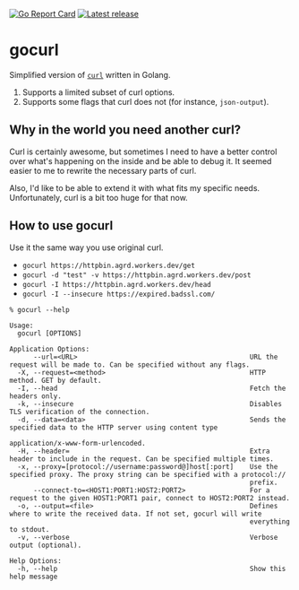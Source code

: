 [![Go Report Card](https://goreportcard.com/badge/github.com/ameshkov/gocurl)](https://goreportcard.com/report/ameshkov/gocurl)
[![Latest release](https://img.shields.io/github/release/ameshkov/gocurl/all.svg)](https://github.com/ameshkov/gocurl/releases)

# gocurl

Simplified version of [`curl`](https://curl.se/) written in Golang.

1. Supports a limited subset of curl options.
2. Supports some flags that curl does not (for instance, `json-output`).

## Why in the world you need another curl?

Curl is certainly awesome, but sometimes I need to have a better control over
what's happening on the inside and be able to debug it. It seemed easier to me
to rewrite the necessary parts of curl.

Also, I'd like to be able to extend it with what fits my specific needs.
Unfortunately, curl is a bit too huge for that now.

## How to use gocurl

Use it the same way you use original curl.

* `gocurl https://httpbin.agrd.workers.dev/get`
* `gocurl -d "test" -v https://httpbin.agrd.workers.dev/post`
* `gocurl -I https://httpbin.agrd.workers.dev/head`
* `gocurl -I --insecure https://expired.badssl.com/`

```shell
% gocurl --help

Usage:
  gocurl [OPTIONS]

Application Options:
      --url=<URL>                                           URL the request will be made to. Can be specified without any flags.
  -X, --request=<method>                                    HTTP method. GET by default.
  -I, --head                                                Fetch the headers only.
  -k, --insecure                                            Disables TLS verification of the connection.
  -d, --data=<data>                                         Sends the specified data to the HTTP server using content type
                                                            application/x-www-form-urlencoded.
  -H, --header=                                             Extra header to include in the request. Can be specified multiple times.
  -x, --proxy=[protocol://username:password@]host[:port]    Use the specified proxy. The proxy string can be specified with a protocol://
                                                            prefix.
      --connect-to=<HOST1:PORT1:HOST2:PORT2>                For a request to the given HOST1:PORT1 pair, connect to HOST2:PORT2 instead.
  -o, --output=<file>                                       Defines where to write the received data. If not set, gocurl will write
                                                            everything to stdout.
  -v, --verbose                                             Verbose output (optional).

Help Options:
  -h, --help                                                Show this help message
```